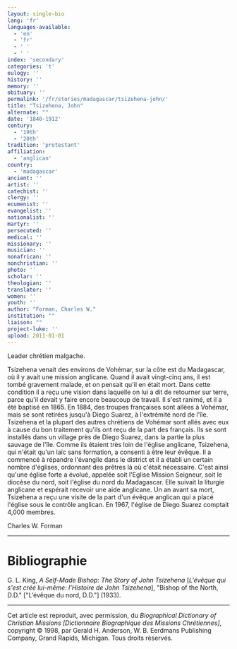 ```yaml
---
layout: single-bio
lang: 'fr'
languages-available:
  - 'en'
  - 'fr'
  - ' '
  - ' '
index: 'secondary'
categories: 't'
eulogy: ''
history: ''
memory: ''
obituary: ''
permalink: '/fr/stories/madagascar/tsizehena-john/'
title: "Tsizehena, John"
alternate: ""
date: '1840-1912'
century:
  - '19th'
  - '20th'
tradition: 'protestant'
affiliation:
  - 'anglican'
country:
  - 'madagascar'
ancient: ''
artist: ''
catechist: ''
clergy: ''
ecumenist: ''
evangelist: ''
nationalist: ''
martyr: ''
persecuted: ''
medical: ''
missionary: ''
musician: ''
nonafrican: ''
nonchristian: ''
photo: ''
scholar: ''
theologian: ''
translator: ''
women: ''
youth: ''
author: "Forman, Charles W."
institution: ""
liaison: ""
project-luke: ''
upload: 2011-01-01
---
```




Leader chrétien malgache.

Tsizehena venait des environs de Vohémar, sur la côte est du Madagascar, où il y avait une mission anglicane. Quand il avait vingt-cinq ans, il est tombé gravement malade, et on pensait qu'il en était mort. Dans cette condition il a reçu une vision dans laquelle on lui a dit de retourner sur terre, parce qu'il devait y faire encore beaucoup de travail. Il s'est ranimé, et il a été baptisé en 1865. En 1884, des troupes françaises sont allées à Vohémar, mais se sont retirées jusqu'à Diego Suarez, à l'extrémité nord de l'île. Tsizehena et la plupart des autres chrétiens de Vohémar sont allés avec eux à cause du bon traitement qu'ils ont reçu de la part des français. Ils se sont installés dans un village près de Diego Suarez, dans la partie la plus sauvage de l'île. Comme ils étaient très loin de l'église anglicane, Tsizehena, qui n'était qu'un laïc sans formation, a consenti à être leur évêque. Il a commencé à répandre l'évangile dans le district et il a établi un certain nombre d'églises, ordonnant des prêtres là où c'était nécessaire. C'est ainsi qu'une église forte a évolué, appelée soit l'Eglise Mission Seigneur, soit le diocèse du nord, soit l'église du nord du Madagascar. Elle suivait la liturgie anglicane et espérait recevoir une aide anglicane. Un an avant sa mort, Tsizehena a reçu une visite de la part d'un évêque anglican qui a placé l'église sous le contrôle anglican. En 1967, l'église de Diego Suarez comptait 4,000 membres.

Charles W. Forman

---

# Bibliographie

G. L. King, *A Self-Made Bishop: The Story of John Tsizehena*  [*L'évêque qui s'est cré&eacute; lui-même: l'Histoire de John Tsizehena*], "Bishop of the North, D.D." ["L'évêque du nord, D.D."] (1933).

---

Cet article est reproduit, avec permission, du *Biographical Dictionary of Christian Missions [Dictionnaire Biographique des Missions Chrétiennes]*, copyright © 1998, par Gerald H. Anderson, W. B. Eerdmans Publishing Company, Grand Rapids, Michigan. Tous droits réservés.